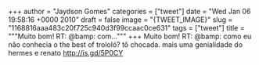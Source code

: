 
+++
author = "Jaydson Gomes"
categories = ["tweet"]
date = "Wed Jan 06 19:58:16 +0000 2010"
draft = false
image = "{TWEET_IMAGE}"
slug = "1168816aaa483c20f725c940d3f99ccaac0ce631"
tags = ["tweet"]
title = """Muito bom! RT: @bamp: com..."""
+++
Muito bom! RT: @bamp: como eu não conhecia o the best of trololó? tô chocada. mais uma genialidade do hermes e renato http://is.gd/5P0CY
